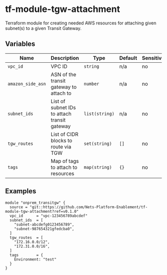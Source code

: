 # tf-module-tgw-attachment
Terraform module for creating needed AWS resources for attaching given subnet(s) to a given Transit Gateway.

## Variables

| Name              | Description                                      | Type         | Default | Sensitive |
|-------------------|--------------------------------------------------|--------------|---------|-----------|
| `vpc_id`          | VPC ID                                           | `string`     | n/a     | no        |
| `amazon_side_asn` | ASN of the transit gateway to attach to          | `number`     | n/a     | no        |
| `subnet_ids`      | List of subnet IDs to attach transit gateway     | `list(string)` | n/a   | no        |
| `tgw_routes`      | List of CIDR blocks to route via TGW             | `set(string)` | `[]`   | no        |
| `tags`            | Map of tags to attach to resources               | `map(string)` | `{}`   | no        |

## Examples

```
module "onprem_transitgw" {
  source = "git::https://github.com/Nets-Platform-Enablement/tf-module-tgw-attachment?ref=v0.1.0"
  vpc_id      = "vpc-123456789abcdef"
  subnet_ids  = [
    "subnet-abcdefg0123456789",
    "subnet-987654321gfedcba0",
  ]
  tgw_routes  = [
    "172.16.0.0/12",
    "172.31.0.0/16",
  ]
  tags        = {
    Environment: "test"
  }
}
```
